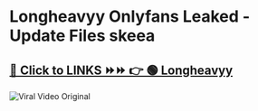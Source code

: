 
 # Longheavyy Onlyfans Leaked - Update Files skeea

## <h2><a href="https://clipsfans.com/Longheavyy&ref=git">🔗 Click to LINKS ⏩⏩ 👉 🟢 Longheavyy </a></h2>

<a href="https://clipsfans.com/Longheavyy&ref=git" rel="nofollow" data-target="animated-image.originalLink"><img src="https://i.ibb.co.com/xMMVF88/686577567.gif" alt="Viral Video Original" style="max-width: 100%; display: inline-block;" data-target="animated-image.originalImage"></a>

